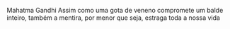 Mahatma Gandhi
Assim como uma gota de veneno compromete um balde inteiro, também a mentira, por menor que seja, estraga toda a nossa vida

